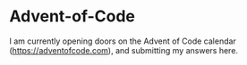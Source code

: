 # Advent-of-Code
I am currently opening doors on the Advent of Code calendar (https://adventofcode.com), and submitting my answers here.

